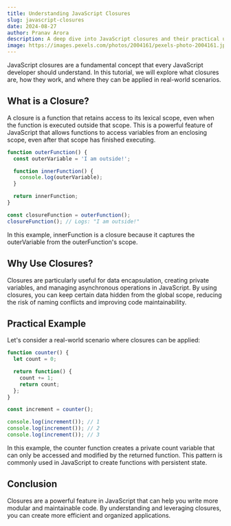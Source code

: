 ```yaml
---
title: Understanding JavaScript Closures
slug: javascript-closures
date: 2024-08-27
author: Pranav Arora
description: A deep dive into JavaScript closures and their practical use cases.
image: https://images.pexels.com/photos/2004161/pexels-photo-2004161.jpeg?auto=compress&cs=tinysrgb&w=1260&h=750&dpr=2
---
```



JavaScript closures are a fundamental concept that every JavaScript developer should understand. In this tutorial, we will explore what closures are, how they work, and where they can be applied in real-world scenarios.

## What is a Closure?

A closure is a function that retains access to its lexical scope, even when the function is executed outside that scope. This is a powerful feature of JavaScript that allows functions to access variables from an enclosing scope, even after that scope has finished executing.

```javascript
function outerFunction() {
  const outerVariable = 'I am outside!';

  function innerFunction() {
    console.log(outerVariable);
  }

  return innerFunction;
}

const closureFunction = outerFunction();
closureFunction(); // Logs: "I am outside!"
```

In this example, innerFunction is a closure because it captures the outerVariable from the outerFunction's scope.

## Why Use Closures?

Closures are particularly useful for data encapsulation, creating private variables, and managing asynchronous operations in JavaScript. By using closures, you can keep certain data hidden from the global scope, reducing the risk of naming conflicts and improving code maintainability.

## Practical Example

Let's consider a real-world scenario where closures can be applied:

```javascript
function counter() {
  let count = 0;

  return function() {
    count += 1;
    return count;
  };
}

const increment = counter();

console.log(increment()); // 1
console.log(increment()); // 2
console.log(increment()); // 3
```

In this example, the counter function creates a private count variable that can only be accessed and modified by the returned function. This pattern is commonly used in JavaScript to create functions with persistent state.

## Conclusion

Closures are a powerful feature in JavaScript that can help you write more modular and maintainable code. By understanding and leveraging closures, you can create more efficient and organized applications.